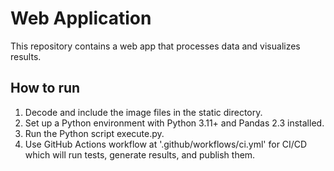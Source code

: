 # Web Application

This repository contains a web app that processes data and visualizes results.

## How to run

1. Decode and include the image files in the static directory.
2. Set up a Python environment with Python 3.11+ and Pandas 2.3 installed.
3. Run the Python script execute.py.
4. Use GitHub Actions workflow at '.github/workflows/ci.yml' for CI/CD which will run tests, generate results, and publish them.
